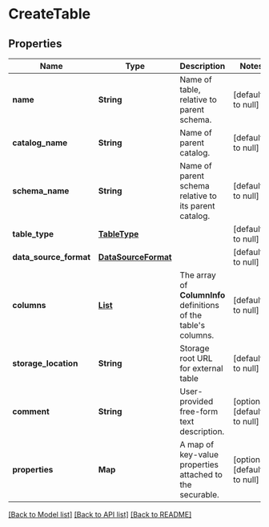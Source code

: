 # CreateTable
## Properties

| Name | Type | Description | Notes |
|------------ | ------------- | ------------- | -------------|
| **name** | **String** | Name of table, relative to parent schema. | [default to null] |
| **catalog\_name** | **String** | Name of parent catalog. | [default to null] |
| **schema\_name** | **String** | Name of parent schema relative to its parent catalog. | [default to null] |
| **table\_type** | [**TableType**](TableType.md) |  | [default to null] |
| **data\_source\_format** | [**DataSourceFormat**](DataSourceFormat.md) |  | [default to null] |
| **columns** | [**List**](ColumnInfo.md) | The array of __ColumnInfo__ definitions of the table&#39;s columns. | [default to null] |
| **storage\_location** | **String** | Storage root URL for external table | [default to null] |
| **comment** | **String** | User-provided free-form text description. | [optional] [default to null] |
| **properties** | **Map** | A map of key-value properties attached to the securable. | [optional] [default to null] |

[[Back to Model list]](../README.md#documentation-for-models) [[Back to API list]](../README.md#documentation-for-api-endpoints) [[Back to README]](../README.md)

